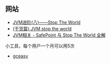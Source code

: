 
## 网站

- [JVM进阶(八)——Stop The World](https://blog.csdn.net/sunhuaqiang1/article/details/54646752)
- [(干货篇) JVM stop the world](https://juejin.cn/post/6844903991952801806)
- [JVM相关 - SafePoint 与 Stop The World 全解](https://zhuanlan.zhihu.com/p/161710652)

小工具，每个用户一个月可以用5次

- [gceasy](https://gceasy.io/)